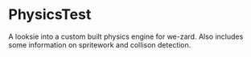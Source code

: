 # PhysicsTest
 A looksie into a custom built physics engine for we-zard. Also includes some information on spritework and collison detection. 
